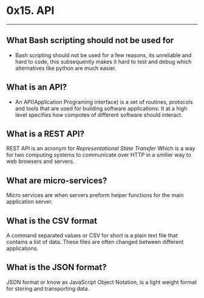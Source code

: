 # 0x15. API
---
## What Bash scripting should not be used for
* Bash scripting should not be used for a few reasons, its unreliable and hard to code,  this subsequently makes it hard to test and debug which alternatives like python are much easier.
## What is an API?
* An API(Application Programing interface) is a set of routines, protocols and tools that are used for building software applications. It at a high level specifies how compotes of different software should interact. 
## What is a REST API?
REST API is an acronym for *Representational State Transfer* 
Which is a way for two computing systems to communicate over HTTP in a smilier way to web browsers and servers.
## What are micro-services?
Micro services are when  servers preform helper functions for the main application server.
## What is the CSV format
A command separated values or CSV for short is a plain text file that contains a list of data. These files are often changed between different applications. 
## What is the JSON format?
JSON format or know as JavaScript Object Notation, is a light weight format for storing and transporting data. 
